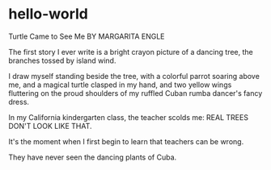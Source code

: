 # hello-world

Turtle Came to See Me
BY MARGARITA ENGLE

The first story I ever write
is a bright crayon picture
of a dancing tree, the branches
tossed by island wind.

I draw myself standing beside the tree,
with a colorful parrot soaring above me,
and a magical turtle clasped in my hand,
and two yellow wings fluttering
on the proud shoulders of my ruffled
Cuban rumba dancer's
fancy dress.

In my California kindergarten class,
the teacher scolds me: REAL TREES
DON'T LOOK LIKE THAT.

It's the moment
when I first
begin to learn
that teachers
can be wrong.

They have never seen
the dancing plants
of Cuba.
